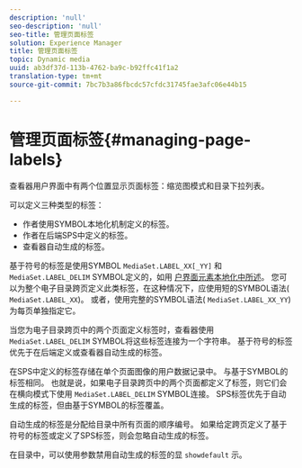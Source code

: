 ```yaml
---
description: 'null'
seo-description: 'null'
seo-title: 管理页面标签
solution: Experience Manager
title: 管理页面标签
topic: Dynamic media
uuid: ab3df37d-113b-4762-ba9c-b92ffc41f1a2
translation-type: tm+mt
source-git-commit: 7bc7b3a86fbcdc57cfdc31745fae3afc06e44b15

---
```



# 管理页面标签{#managing-page-labels}

查看器用户界面中有两个位置显示页面标签：缩览图模式和目录下拉列表。

可以定义三种类型的标签：

* 作者使用SYMBOL本地化机制定义的标签。
* 作者在后端SPS中定义的标签。
* 查看器自动生成的标签。

基于符号的标签是使用SYMBOL `MediaSet.LABEL_XX[_YY]` 和 `MediaSet.LABEL_DELIM` SYMBOL定义的，如用 [户界面元素本地化中所述](../../c-html5-s7-aem-asset-viewers/c-html5-20-ecatalog-viewer-about/c-html5-20-ecatalog-viewer-localization.md#concept-cbfc39344c494eb7b9f6a272cff0cc74)。 您可以为整个电子目录跨页定义此类标签，在这种情况下，应使用短的SYMBOL语法( `MediaSet.LABEL_XX`)。 或者，使用完整的SYMBOL语法( `MediaSet.LABEL_XX_YY`)为每页单独指定它。

当您为电子目录跨页中的两个页面定义标签时，查看器使用 `MediaSet.LABEL_DELIM` SYMBOL将这些标签连接为一个字符串。 基于符号的标签优先于在后端定义或查看器自动生成的标签。

在SPS中定义的标签存储在单个页面图像的用户数据记录中。 与基于SYMBOL的标签相同。 也就是说，如果电子目录跨页中的两个页面都定义了标签，则它们会在横向模式下使用 `MediaSet.LABEL_DELIM` SYMBOL连接。 SPS标签优先于自动生成的标签，但由基于SYMBOL的标签覆盖。

自动生成的标签是分配给目录中所有页面的顺序编号。 如果给定跨页定义了基于符号的标签或定义了SPS标签，则会忽略自动生成的标签。

在目录中，可以使用参数禁用自动生成的标签的显 `showdefault` 示。
